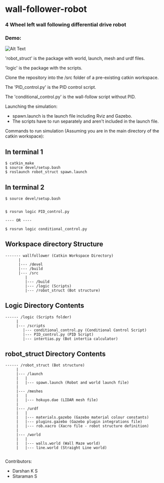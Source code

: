 # wall-follower-robot

### 4 Wheel left wall following differential drive robot

### Demo:
![Alt Text](https://i.imgur.com/kmU79kD.gifv)
<!-- [Imgur]() -->

'robot_struct' is the package with world, launch, mesh and urdf files.

'logic' is the package with the scripts.

Clone the repository into the /src folder of a pre-existing catkin workspace.

The 'PID_control.py' is the PID control script.

The 'conditional_control.py' is the wall-follow script without PID.

Launching the simulation:
- spawn.launch is the launch file including Rviz and Gazebo.
- The scripts have to run separately and aren't included in the launch file.

Commands to run simulation (Assuming you are in the main directory of the catkin workspace):

## In terminal 1

```
$ catkin_make
$ source devel/setup.bash
$ roslaunch robot_struct spawn.launch
```

## In terminal 2

```
$ source devel/setup.bash


$ rosrun logic PID_control.py

---- OR ----

$ rosrun logic conditional_control.py

```

## Workspace directory Structure
```
------- wallfollower (Catkin Workspace Directory)
      |
      |--- /devel
      |--- /build
      |--- /src
         |
         |--- /build
         |--- /logic (Scripts)
         |--- /robot_struct (Bot structure)
```

## Logic Directory Contents

```
------ /logic (Scripts folder)
     |
     |--- /scripts
        |--- conditional_control.py (Conditional Control Script)
        |--- PID_control.py (PID Script)
        |--- intertias.py (Bot intertia calculator)

```

## robot_struct Directory Contents


```
------ /robot_struct (Bot structure)
     |
     |--- /launch
     |   |
     |   |--- spawn.launch (Robot and world launch file)
     |
     |--- /meshes
     |   |
     |   |--- hokuyo.dae (LIDAR mesh file)
     |
     |--- /urdf
     |   |
     |   |--- materials.gazebo (Gazebo material colour constants)
     |   |--- plugins.gazebo (Gazebo plugin integrations file)
     |   |--- rob.xacro (Xacro file - robot structure definition)
     |
     |--- /world
     |   |
     |   |--- walls.world (Wall Maze world)
     |   |--- line.world (Straight Line world)
        
```



Contributors:

- Darshan K S
- Sitaraman S
